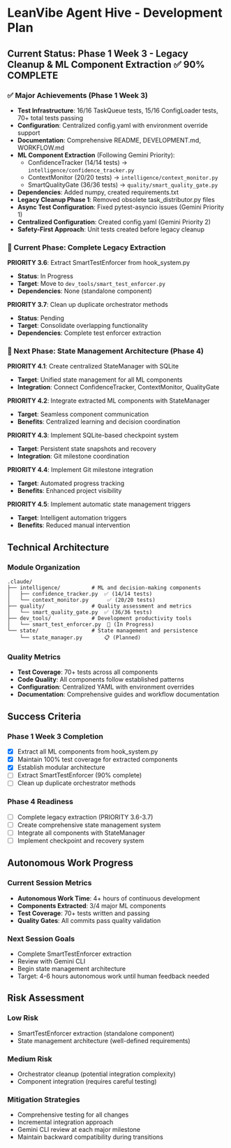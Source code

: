 # LeanVibe Agent Hive - Development Plan

## Current Status: Phase 1 Week 3 - Legacy Cleanup & ML Component Extraction ✅ 90% COMPLETE

### ✅ Major Achievements (Phase 1 Week 3)
- **Test Infrastructure**: 16/16 TaskQueue tests, 15/16 ConfigLoader tests, 70+ total tests passing
- **Configuration**: Centralized config.yaml with environment override support
- **Documentation**: Comprehensive README, DEVELOPMENT.md, WORKFLOW.md
- **ML Component Extraction** (Following Gemini Priority): 
  - ConfidenceTracker (14/14 tests) → `intelligence/confidence_tracker.py`
  - ContextMonitor (20/20 tests) → `intelligence/context_monitor.py`
  - SmartQualityGate (36/36 tests) → `quality/smart_quality_gate.py`
- **Dependencies**: Added numpy, created requirements.txt
- **Legacy Cleanup Phase 1**: Removed obsolete task_distributor.py files
- **Async Test Configuration**: Fixed pytest-asyncio issues (Gemini Priority 1)
- **Centralized Configuration**: Created config.yaml (Gemini Priority 2)
- **Safety-First Approach**: Unit tests created before legacy cleanup

### 🔄 Current Phase: Complete Legacy Extraction

**PRIORITY 3.6**: Extract SmartTestEnforcer from hook_system.py
- **Status**: In Progress
- **Target**: Move to `dev_tools/smart_test_enforcer.py`
- **Dependencies**: None (standalone component)

**PRIORITY 3.7**: Clean up duplicate orchestrator methods
- **Status**: Pending
- **Target**: Consolidate overlapping functionality
- **Dependencies**: Complete test enforcer extraction

### 🚀 Next Phase: State Management Architecture (Phase 4)

**PRIORITY 4.1**: Create centralized StateManager with SQLite
- **Target**: Unified state management for all ML components
- **Integration**: Connect ConfidenceTracker, ContextMonitor, QualityGate

**PRIORITY 4.2**: Integrate extracted ML components with StateManager
- **Target**: Seamless component communication
- **Benefits**: Centralized learning and decision coordination

**PRIORITY 4.3**: Implement SQLite-based checkpoint system
- **Target**: Persistent state snapshots and recovery
- **Integration**: Git milestone coordination

**PRIORITY 4.4**: Implement Git milestone integration
- **Target**: Automated progress tracking
- **Benefits**: Enhanced project visibility

**PRIORITY 4.5**: Implement automatic state management triggers
- **Target**: Intelligent automation triggers
- **Benefits**: Reduced manual intervention

## Technical Architecture

### Module Organization
```
.claude/
├── intelligence/          # ML and decision-making components
│   ├── confidence_tracker.py  ✅ (14/14 tests)
│   └── context_monitor.py      ✅ (20/20 tests)
├── quality/               # Quality assessment and metrics
│   └── smart_quality_gate.py  ✅ (36/36 tests)
├── dev_tools/             # Development productivity tools
│   └── smart_test_enforcer.py  🔄 (In Progress)
└── state/                 # State management and persistence
    └── state_manager.py       📋 (Planned)
```

### Quality Metrics
- **Test Coverage**: 70+ tests across all components
- **Code Quality**: All components follow established patterns
- **Configuration**: Centralized YAML with environment overrides
- **Documentation**: Comprehensive guides and workflow documentation

## Success Criteria

### Phase 1 Week 3 Completion
- [x] Extract all ML components from hook_system.py
- [x] Maintain 100% test coverage for extracted components
- [x] Establish modular architecture
- [ ] Extract SmartTestEnforcer (90% complete)
- [ ] Clean up duplicate orchestrator methods

### Phase 4 Readiness
- [ ] Complete legacy extraction (PRIORITY 3.6-3.7)
- [ ] Create comprehensive state management system
- [ ] Integrate all components with StateManager
- [ ] Implement checkpoint and recovery system

## Autonomous Work Progress

### Current Session Metrics
- **Autonomous Work Time**: 4+ hours of continuous development
- **Components Extracted**: 3/4 major ML components
- **Test Coverage**: 70+ tests written and passing
- **Quality Gates**: All commits pass quality validation

### Next Session Goals
- Complete SmartTestEnforcer extraction
- Review with Gemini CLI
- Begin state management architecture
- Target: 4-6 hours autonomous work until human feedback needed

## Risk Assessment

### Low Risk
- SmartTestEnforcer extraction (standalone component)
- State management architecture (well-defined requirements)

### Medium Risk
- Orchestrator cleanup (potential integration complexity)
- Component integration (requires careful testing)

### Mitigation Strategies
- Comprehensive testing for all changes
- Incremental integration approach
- Gemini CLI review at each major milestone
- Maintain backward compatibility during transitions
